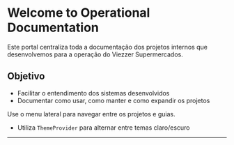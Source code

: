 # Welcome to Operational Documentation

Este portal centraliza toda a documentação dos projetos internos que desenvolvemos para a operação do Viezzer Supermercados.

## Objetivo
- Facilitar o entendimento dos sistemas desenvolvidos
- Documentar como usar, como manter e como expandir os projetos

Use o menu lateral para navegar entre os projetos e guias.

- Utiliza `ThemeProvider` para alternar entre temas claro/escuro
---